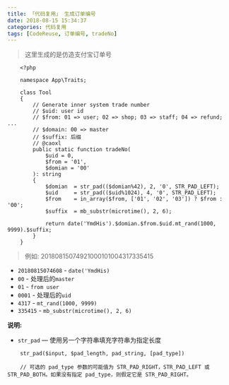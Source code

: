 ```yaml
---
title: 「代码复用」 生成订单编号
date: 2018-08-15 15:34:37
categories: 代码复用
tags: [CodeReuse, 订单编号, tradeNo]
---
```


> 这里生成的是仿造支付宝订单号

<!-- more -->

```
    <?php
    
    namespace App\Traits;
    
    class Tool
    {
        // Generate inner system trade number
        // $uid: user id
        // $from: 01 => user; 02 => shop; 03 => staff; 04 => refund; ...
        // $domain: 00 => master
        // $suffix: 后缀
        // @caoxl
        public static function tradeNo(
            $uid = 0,
            $from = '01',
            $domian = '00'
        ): string
        {
            $domian  = str_pad(($domian%42), 2, '0', STR_PAD_LEFT);
            $uid     = str_pad(($uid%1024), 4, '0', STR_PAD_LEFT);
            $from    = in_array($from, ['01', '02', '03']) ? $from : '00';
            $suffix  = mb_substr(microtime(), 2, 6);
        
            return date('YmdHis').$domian.$from.$uid.mt_rand(1000, 9999).$suffix;
        }
    }
```

> 例如: 20180815074921000101004317335415

- `20180815074608` - `date('YmdHis)`
- `00` - 处理后的`master`
- `01` - `from user`
- `0001` - 处理后的`uid`
- `4317` - `mt_rand(1000, 9999)`
- `335415` - `mb_substr(microtime(), 2, 6)`


**说明:**

- `str_pad` — 使用另一个字符串填充字符串为指定长度

```
    str_pad($input, $pad_length, pad_string, [pad_type])
    
    // 可选的 pad_type 参数的可能值为 STR_PAD_RIGHT，STR_PAD_LEFT 或 STR_PAD_BOTH。如果没有指定 pad_type，则假定它是 STR_PAD_RIGHT。
```

